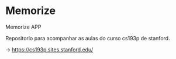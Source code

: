 # Memorize
Memorize APP 

Repositorio para acompanhar as aulas do curso cs193p de stanford. 

-> https://cs193p.sites.stanford.edu/
